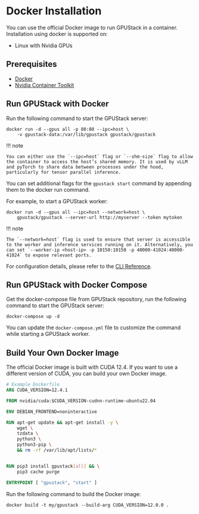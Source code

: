 # Docker Installation

You can use the official Docker image to run GPUStack in a container. Installation using docker is supported on:

- Linux with Nvidia GPUs

## Prerequisites

- [Docker](https://docs.docker.com/get-docker/)
- [Nvidia Container Toolkit](https://docs.nvidia.com/datacenter/cloud-native/container-toolkit/install-guide.html)

## Run GPUStack with Docker

Run the following command to start the GPUStack server:

```shell
docker run -d --gpus all -p 80:80 --ipc=host \
    -v gpustack-data:/var/lib/gpustack gpustack/gpustack
```

!!! note

    You can either use the `--ipc=host` flag or `--shm-size` flag to allow the container to access the host’s shared memory. It is used by vLLM and pyTorch to share data between processes under the hood, particularly for tensor parallel inference.

You can set additional flags for the `gpustack start` command by appending them to the docker run command.

For example, to start a GPUStack worker:

```shell
docker run -d --gpus all --ipc=host --network=host \
    gpustack/gpustack --server-url http://myserver --token mytoken
```

!!! note

    The `--network=host` flag is used to ensure that server is accessible to the worker and inference services running on it. Alternatively, you can set `--worker-ip <host-ip> -p 10150:10150 -p 40000-41024:40000-41024` to expose relevant ports.

For configuration details, please refer to the [CLI Reference](../cli-reference/start.md).

## Run GPUStack with Docker Compose

Get the docker-compose file from GPUStack repository, run the following command to start the GPUStack server:

```shell
docker-compose up -d
```

You can update the `docker-compose.yml` file to customize the command while starting a GPUStack worker.

## Build Your Own Docker Image

The official Docker image is built with CUDA 12.4. If you want to use a different version of CUDA, you can build your own Docker image.

```dockerfile
# Example Dockerfile
ARG CUDA_VERSION=12.4.1

FROM nvidia/cuda:$CUDA_VERSION-cudnn-runtime-ubuntu22.04

ENV DEBIAN_FRONTEND=noninteractive

RUN apt-get update && apt-get install -y \
    wget \
    tzdata \
    python3 \
    python3-pip \
    && rm -rf /var/lib/apt/lists/*


RUN pip3 install gpustack[all] && \
    pip3 cache purge

ENTRYPOINT [ "gpustack", "start" ]
```

Run the following command to build the Docker image:

```shell
docker build -t my/gpustack --build-arg CUDA_VERSION=12.0.0 .
```
